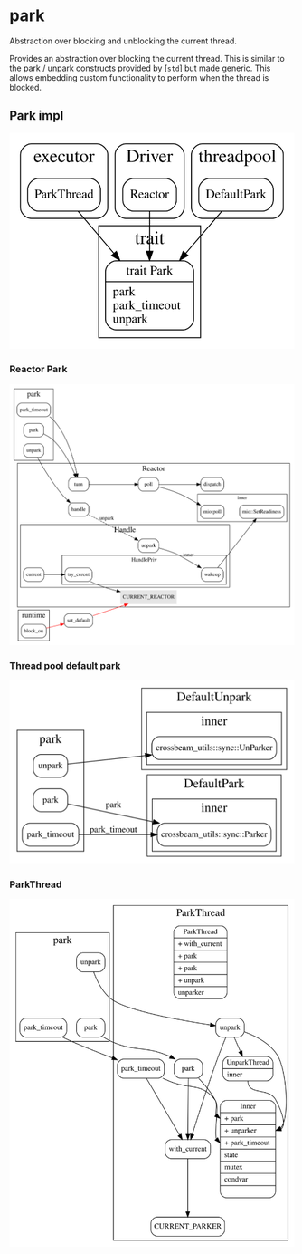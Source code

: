 # park

Abstraction over blocking and unblocking the current thread.

Provides an abstraction over blocking the current thread. This is similar to
the park / unpark constructs provided by [`std`] but made generic. This
allows embedding custom functionality to perform when the thread is blocked.

## Park impl

![park](./park.svg)

### Reactor Park

![reactor-park](./reactor-park.svg)

### Thread pool default park

![threadpool_default_park](./threadpool_default_park.svg)

### ParkThread

![park-thread](./park-thread.svg)
